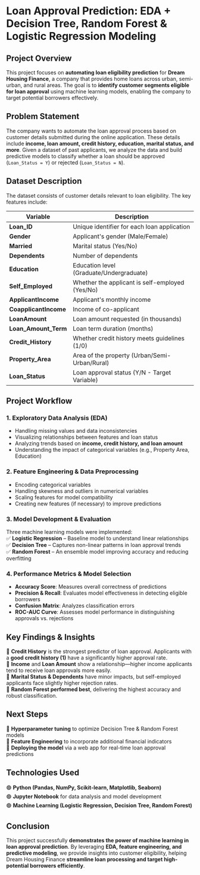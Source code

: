 # **Loan Approval Prediction: EDA + Decision Tree, Random Forest & Logistic Regression Modeling**  

## **Project Overview**  
This project focuses on **automating loan eligibility prediction** for **Dream Housing Finance**, a company that provides home loans across urban, semi-urban, and rural areas. The goal is to **identify customer segments eligible for loan approval** using machine learning models, enabling the company to target potential borrowers effectively.  

## **Problem Statement**  
The company wants to automate the loan approval process based on customer details submitted during the online application. These details include **income, loan amount, credit history, education, marital status, and more**. Given a dataset of past applicants, we analyze the data and build predictive models to classify whether a loan should be approved (`Loan_Status = Y`) or rejected (`Loan_Status = N`).  

## **Dataset Description**  
The dataset consists of customer details relevant to loan eligibility. The key features include:  

| **Variable**          | **Description**                                      |
|----------------------|--------------------------------------------------|
| **Loan_ID**         | Unique identifier for each loan application      |
| **Gender**          | Applicant's gender (Male/Female)                 |
| **Married**         | Marital status (Yes/No)                          |
| **Dependents**      | Number of dependents                             |
| **Education**       | Education level (Graduate/Undergraduate)         |
| **Self_Employed**   | Whether the applicant is self-employed (Yes/No)  |
| **ApplicantIncome** | Applicant's monthly income                      |
| **CoapplicantIncome** | Income of co-applicant                         |
| **LoanAmount**      | Loan amount requested (in thousands)             |
| **Loan_Amount_Term** | Loan term duration (months)                     |
| **Credit_History**  | Whether credit history meets guidelines (1/0)    |
| **Property_Area**   | Area of the property (Urban/Semi-Urban/Rural)    |
| **Loan_Status**     | Loan approval status (Y/N - Target Variable)     |  

## **Project Workflow**  

### **1. Exploratory Data Analysis (EDA)**
- Handling missing values and data inconsistencies  
- Visualizing relationships between features and loan status  
- Analyzing trends based on **income, credit history, and loan amount**  
- Understanding the impact of categorical variables (e.g., Property Area, Education)  

### **2. Feature Engineering & Data Preprocessing**  
- Encoding categorical variables  
- Handling skewness and outliers in numerical variables  
- Scaling features for model compatibility  
- Creating new features (if necessary) to improve predictions  

### **3. Model Development & Evaluation**  
Three machine learning models were implemented:  
✅ **Logistic Regression** – Baseline model to understand linear relationships  
✅ **Decision Tree** – Captures non-linear patterns in loan approval trends  
✅ **Random Forest** – An ensemble model improving accuracy and reducing overfitting  

### **4. Performance Metrics & Model Selection**  
- **Accuracy Score**: Measures overall correctness of predictions  
- **Precision & Recall**: Evaluates model effectiveness in detecting eligible borrowers  
- **Confusion Matrix**: Analyzes classification errors  
- **ROC-AUC Curve**: Assesses model performance in distinguishing approvals vs. rejections  

## **Key Findings & Insights**  
📌 **Credit History** is the strongest predictor of loan approval. Applicants with a **good credit history (1)** have a significantly higher approval rate.  
📌 **Income** and **Loan Amount** show a relationship—higher income applicants tend to receive loan approvals more easily.  
📌 **Marital Status & Dependents** have minor impacts, but self-employed applicants face slightly higher rejection rates.  
📌 **Random Forest performed best**, delivering the highest accuracy and robust classification.  

## **Next Steps**  
🚀 **Hyperparameter tuning** to optimize Decision Tree & Random Forest models  
🚀 **Feature Engineering** to incorporate additional financial indicators  
🚀 **Deploying the model** via a web app for real-time loan approval predictions  

## **Technologies Used**  
🟢 **Python (Pandas, NumPy, Scikit-learn, Matplotlib, Seaborn)**  
🟢 **Jupyter Notebook** for data analysis and model development  
🟢 **Machine Learning (Logistic Regression, Decision Tree, Random Forest)**  

## **Conclusion**  
This project successfully **demonstrates the power of machine learning in loan approval prediction**. By leveraging **EDA, feature engineering, and predictive modeling**, we provide insights into customer eligibility, helping Dream Housing Finance **streamline loan processing and target high-potential borrowers efficiently**.
